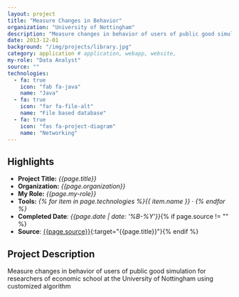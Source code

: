 ```yaml
---
layout: project
title: "Measure Changes in Behavior"
organization: "University of Nottingham"
description: "Measure changes in behavior of users of public good simulation for researchers of economic school at the University of Nottingham using customized algorithm"
date: 2013-12-01
background: "/img/projects/library.jpg"
category: application # application, webapp, website,
my-role: "Data Analyst"
source: ""
technologies:
  - fa: true
    icon: "fab fa-java"
    name: "Java"
  - fa: true
    icon: "far fa-file-alt"
    name: "File based database"
  - fa: true
    icon: "fas fa-project-diagram"
    name: "Networking"
---
```


## Highlights

- **Project Title:** _{{page.title}}_
- **Organization:** _{{page.organization}}_
- **My Role:** _{{page.my-role}}_
- **Tools:** _{% for item in page.technologies %}{{ item.name }}&nbsp;&middot;&nbsp;{% endfor %}_
- **Completed Date**: _{{page.date  | date: '%B-%Y'}}_{% if page.source != "" %}
- **Source**: [{{page.source}}]({{page.source}}){:target="{{page.title}}"}{% endif %}

## Project Description

Measure changes in behavior of users of public good simulation for researchers of economic school at the University of Nottingham using customized algorithm
